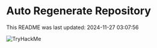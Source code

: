 # Auto Regenerate Repository

This README was last updated: 2024-11-27 03:07:56

 ![TryHackMe](https://tryhackme.com/badge/533634)